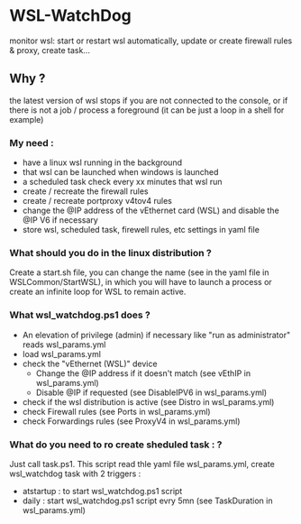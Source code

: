 # WSL-WatchDog
monitor wsl: start or restart wsl automatically, update or create firewall rules & proxy, create task...

## Why ?
the latest version of wsl stops if you are not connected to the console, or if there is not a job / process a foreground (it can be just a loop in a shell for example)

### My need :

- have a linux wsl running in the background
- that wsl can be launched when windows is launched
- a scheduled task check every xx minutes that wsl run
- create / recreate the firewall rules
- create / recreate portproxy v4tov4 rules
- change the @IP address of the vEthernet card (WSL) and disable the @IP V6 if necessary
- store wsl, scheduled task, firewell rules, etc settings in yaml file

### What should you do in the linux distribution ? 
Create a start.sh file, you can change the name (see in the yaml file in WSLCommon/StartWSL), in which you will have to launch a process or create an infinite loop for WSL to remain active.

### What wsl_watchdog.ps1 does ?
- An elevation of privilege (admin) if necessary like "run as administrator"
reads wsl_params.yml
- load wsl_params.yml
- check the "vEthernet (WSL)" device
	- Change the @IP address if it doesn't match (see vEthIP in wsl_params.yml)
	- Disable @IP if requested (see DisableIPV6 in wsl_params.yml)
- check if the wsl distribution is active (see Distro in wsl_params.yml)
- check Firewall rules (see Ports in wsl_params.yml)
- check Forwardings rules (see ProxyV4 in wsl_params.yml)

### What do you need to ro create sheduled task : ?
Just call  task.ps1. This script read thle yaml file wsl_params.yml, create wsl_watchdog task with 2 triggers :
- atstartup : to start wsl_watchdog.ps1 script
- daily : start wsl_watchdog.ps1 script evry 5mn (see TaskDuration in wsl_params.yml)
